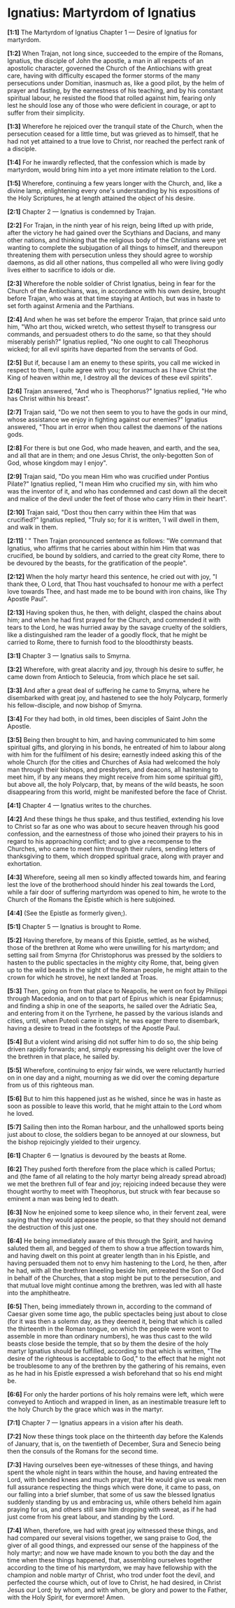 # Ignatius: Martyrdom of Ignatius

**[1:1]** The Martyrdom of Ignatius   Chapter 1 — Desire of Ignatius for martyrdom.

**[1:2]** When Trajan, not long since, succeeded to the empire of the Romans, Ignatius, the disciple of John the apostle, a man in all respects of an apostolic character, governed the Church of the Antiochians with great care, having with difficulty escaped the former storms of the many persecutions under Domitian, inasmuch as, like a good pilot, by the helm of prayer and fasting, by the earnestness of his teaching, and by his constant spiritual labour, he resisted the flood that rolled against him, fearing only lest he should lose any of those who were deficient in courage, or apt to suffer from their simplicity.

**[1:3]** Wherefore he rejoiced over the tranquil state of the Church, when the persecution ceased for a little time, but was grieved as to himself, that he had not yet attained to a true love to Christ, nor reached the perfect rank of a disciple.

**[1:4]** For he inwardly reflected, that the confession which is made by martyrdom, would bring him into a yet more intimate relation to the Lord.

**[1:5]** Wherefore, continuing a few years longer with the Church, and, like a divine lamp, enlightening every one's understanding by his expositions of the Holy Scriptures, he at length attained the object of his desire.

**[2:1]** Chapter 2 — Ignatius is condemned by Trajan.

**[2:2]** For Trajan, in the ninth year of his reign, being lifted up with pride, after the victory he had gained over the Scythians and Dacians, and many other nations, and thinking that the religious body of the Christians were yet wanting to complete the subjugation of all things to himself, and thereupon threatening them with persecution unless they should agree to worship daemons, as did all other nations, thus compelled all who were living godly lives either to sacrifice to idols or die.

**[2:3]** Wherefore the noble soldier of Christ Ignatius, being in fear for the Church of the Antiochians, was, in accordance with his own desire, brought before Trajan, who was at that time staying at Antioch, but was in haste to set forth against Armenia and the Parthians.

**[2:4]** And when he was set before the emperor Trajan, that prince said unto him, "Who art thou, wicked wretch, who settest thyself to transgress our commands, and persuadest others to do the same, so that they should miserably perish?" Ignatius replied, "No one ought to call Theophorus wicked; for all evil spirits have departed from the servants of God.

**[2:5]** But if, because I am an enemy to these spirits, you call me wicked in respect to them, I quite agree with you; for inasmuch as I have Christ the King of heaven within me, I destroy all the devices of these evil spirits".

**[2:6]** Trajan answered, "And who is Theophorus?" Ignatius replied, "He who has Christ within his breast".

**[2:7]** Trajan said, "Do we not then seem to you to have the gods in our mind, whose assistance we enjoy in fighting against our enemies?" Ignatius answered, "Thou art in error when thou callest the daemons of the nations gods.

**[2:8]** For there is but one God, who made heaven, and earth, and the sea, and all that are in them; and one Jesus Christ, the only-begotten Son of God, whose kingdom may I enjoy".

**[2:9]** Trajan said, "Do you mean Him who was crucified under Pontius Pilate?" Ignatius replied, "I mean Him who crucified my sin, with him who was the inventor of it, and who has condemned and cast down all the deceit and malice of the devil under the feet of those who carry Him in their heart".

**[2:10]** Trajan said, "Dost thou then carry within thee Him that was crucified?" Ignatius replied, "Truly so; for it is written, 'I will dwell in them, and walk in them.

**[2:11]** ' " Then Trajan pronounced sentence as follows: "We command that Ignatius, who affirms that he carries about within him Him that was crucified, be bound by soldiers, and carried to the great city Rome, there to be devoured by the beasts, for the gratification of the people".

**[2:12]** When the holy martyr heard this sentence, he cried out with joy, "I thank thee, O Lord, that Thou hast vouchsafed to honour me with a perfect love towards Thee, and hast made me to be bound with iron chains, like Thy Apostle Paul".

**[2:13]** Having spoken thus, he then, with delight, clasped the chains about him; and when he had first prayed for the Church, and commended it with tears to the Lord, he was hurried away by the savage cruelty of the soldiers, like a distinguished ram the leader of a goodly flock, that he might be carried to Rome, there to furnish food to the bloodthirsty beasts.

**[3:1]** Chapter 3 — Ignatius sails to Smyrna.

**[3:2]** Wherefore, with great alacrity and joy, through his desire to suffer, he came down from Antioch to Seleucia, from which place he set sail.

**[3:3]** And after a great deal of suffering he came to Smyrna, where he disembarked with great joy, and hastened to see the holy Polycarp, formerly his fellow-disciple, and now bishop of Smyrna.

**[3:4]** For they had both, in old times, been disciples of Saint John the Apostle.

**[3:5]** Being then brought to him, and having communicated to him some spiritual gifts, and glorying in his bonds, he entreated of him to labour along with him for the fulfilment of his desire; earnestly indeed asking this of the whole Church (for the cities and Churches of Asia had welcomed the holy man through their bishops, and presbyters, and deacons, all hastening to meet him, if by any means they might receive from him some spiritual gift), but above all, the holy Polycarp, that, by means of the wild beasts, he soon disappearing from this world, might be manifested before the face of Christ.

**[4:1]** Chapter 4 — Ignatius writes to the churches.

**[4:2]** And these things he thus spake, and thus testified, extending his love to Christ so far as one who was about to secure heaven through his good confession, and the earnestness of those who joined their prayers to his in regard to his approaching conflict; and to give a recompense to the Churches, who came to meet him through their rulers, sending letters of thanksgiving to them, which dropped spiritual grace, along with prayer and exhortation.

**[4:3]** Wherefore, seeing all men so kindly affected towards him, and fearing lest the love of the brotherhood should hinder his zeal towards the Lord, while a fair door of suffering martyrdom was opened to him, he wrote to the Church of the Romans the Epistle which is here subjoined.

**[4:4]** (See the Epistle as formerly given;).

**[5:1]** Chapter 5 — Ignatius is brought to Rome.

**[5:2]** Having therefore, by means of this Epistle, settled, as he wished, those of the brethren at Rome who were unwilling for his martyrdom; and setting sail from Smyrna (for Christophorus was pressed by the soldiers to hasten to the public spectacles in the mighty city Rome, that, being given up to the wild beasts in the sight of the Roman people, he might attain to the crown for which he strove), he next landed at Troas.

**[5:3]** Then, going on from that place to Neapolis, he went on foot by Philippi through Macedonia, and on to that part of Epirus which is near Epidamnus; and finding a ship in one of the seaports, he sailed over the Adriatic Sea, and entering from it on the Tyrrhene, he passed by the various islands and cities, until, when Puteoli came in sight, he was eager there to disembark, having a desire to tread in the footsteps of the Apostle Paul.

**[5:4]** But a violent wind arising did not suffer him to do so, the ship being driven rapidly forwards; and, simply expressing his delight over the love of the brethren in that place, he sailed by.

**[5:5]** Wherefore, continuing to enjoy fair winds, we were reluctantly hurried on in one day and a night, mourning as we did over the coming departure from us of this righteous man.

**[5:6]** But to him this happened just as he wished, since he was in haste as soon as possible to leave this world, that he might attain to the Lord whom he loved.

**[5:7]** Sailing then into the Roman harbour, and the unhallowed sports being just about to close, the soldiers began to be annoyed at our slowness, but the bishop rejoicingly yielded to their urgency.

**[6:1]** Chapter 6 — Ignatius is devoured by the beasts at Rome.

**[6:2]** They pushed forth therefore from the place which is called Portus; and (the fame of all relating to the holy martyr being already spread abroad) we met the brethren full of fear and joy; rejoicing indeed because they were thought worthy to meet with Theophorus, but struck with fear because so eminent a man was being led to death.

**[6:3]** Now he enjoined some to keep silence who, in their fervent zeal, were saying that they would appease the people, so that they should not demand the destruction of this just one.

**[6:4]** He being immediately aware of this through the Spirit, and having saluted them all, and begged of them to show a true affection towards him, and having dwelt on this point at greater length than in his Epistle, and having persuaded them not to envy him hastening to the Lord, he then, after he had, with all the brethren kneeling beside him, entreated the Son of God in behalf of the Churches, that a stop might be put to the persecution, and that mutual love might continue among the brethren, was led with all haste into the amphitheatre.

**[6:5]** Then, being immediately thrown in, according to the command of Caesar given some time ago, the public spectacles being just about to close (for it was then a solemn day, as they deemed it, being that which is called the thirteenth in the Roman tongue, on which the people were wont to assemble in more than ordinary numbers), he was thus cast to the wild beasts close beside the temple, that so by them the desire of the holy martyr Ignatius should be fulfilled, according to that which is written, "The desire of the righteous is acceptable to God," to the effect that he might not be troublesome to any of the brethren by the gathering of his remains, even as he had in his Epistle expressed a wish beforehand that so his end might be.

**[6:6]** For only the harder portions of his holy remains were left, which were conveyed to Antioch and wrapped in linen, as an inestimable treasure left to the holy Church by the grace which was in the martyr.

**[7:1]** Chapter 7 — Ignatius appears in a vision after his death.

**[7:2]** Now these things took place on the thirteenth day before the Kalends of January, that is, on the twentieth of December, Sura and Senecio being then the consuls of the Romans for the second time.

**[7:3]** Having ourselves been eye-witnesses of these things, and having spent the whole night in tears within the house, and having entreated the Lord, with bended knees and much prayer, that He would give us weak men full assurance respecting the things which were done, it came to pass, on our falling into a brief slumber, that some of us saw the blessed Ignatius suddenly standing by us and embracing us, while others beheld him again praying for us, and others still saw him dropping with sweat, as if he had just come from his great labour, and standing by the Lord.

**[7:4]** When, therefore, we had with great joy witnessed these things, and had compared our several visions together, we sang praise to God, the giver of all good things, and expressed our sense of the happiness of the holy martyr; and now we have made known to you both the day and the time when these things happened, that, assembling ourselves together according to the time of his martyrdom, we may have fellowship with the champion and noble martyr of Christ, who trod under foot the devil, and perfected the course which, out of love to Christ, he had desired, in Christ Jesus our Lord; by whom, and with whom, be glory and power to the Father, with the Holy Spirit, for evermore! Amen.

